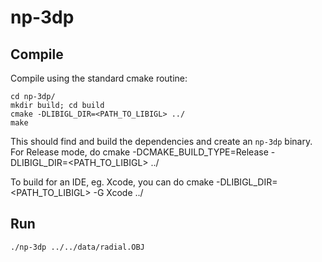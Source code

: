# np-3dp

## Compile

Compile using the standard cmake routine:

    cd np-3dp/
    mkdir build; cd build
    cmake -DLIBIGL_DIR=<PATH_TO_LIBIGL> ../
    make

This should find and build the dependencies and create an `np-3dp` binary. For Release mode, do
    cmake -DCMAKE_BUILD_TYPE=Release -DLIBIGL_DIR=<PATH_TO_LIBIGL> ../

To build for an IDE, eg. Xcode, you can do
    cmake -DLIBIGL_DIR=<PATH_TO_LIBIGL> -G Xcode ../

## Run
    ./np-3dp ../../data/radial.OBJ
